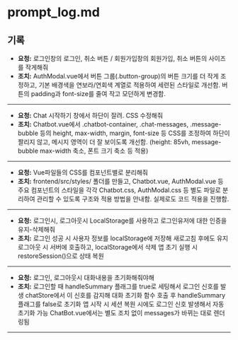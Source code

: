 # prompt_log.md

## 기록

- **요청:**
  로그인창의 로그인, 취소 버튼 / 회원가입창의 회원가입, 취소 버튼의 사이즈를 작게해줘
- **조치:**
  AuthModal.vue에서 버튼 그룹(.button-group)의 버튼 크기를 더 작게 조정하고, 기본 배경색을 연보라/연회색 계열로 적용하여 세련된 스타일로 개선함. 버튼의 padding과 font-size를 줄여 작고 모던하게 변경함.

---

- **요청:**
  Chat 시작하기 창에서 하단이 잘려. CSS 수정해줘
- **조치:**
  Chatbot.vue에서 .chatbot-container, .chat-messages, .message-bubble 등의 height, max-width, margin, font-size 등 CSS를 조정하여 하단이 짤리지 않고, 메시지 영역이 더 잘 보이도록 개선함. (height: 85vh, message-bubble max-width 축소, 폰트 크기 축소 등 적용)

---

- **요청:**
  Vue파일들의 CSS를 컴포넌트별로 분리해줘
- **조치:**
  frontend/src/styles/ 폴더를 만들고, Chatbot.vue, AuthModal.vue 등 주요 컴포넌트의 스타일을 각각 Chatbot.css, AuthModal.css 등 별도 파일로 분리하여 관리할 수 있도록 구조와 적용 방법을 안내함. 실제로도 코드 적용을 진행함.

---


- **요청:**
  로그인시, 로그아웃시 LocalStorage를 사용하고 로그인유저에 대한 인증을 유지-삭제해줘
- **조치:**
  로그인 성공 시 사용자 정보를 localStorage에 저장해 새로고침 후에도 유지
  로그아웃 시 서버에 호출하고, localStorage에서 삭제
  앱 초기 실행 시 restoreSession()으로 상태 복원

---


- **요청:**
  로그인, 로그아웃시 대화내용을 초기화해줘야해
- **조치:**
  로그인할 때 handleSummary 플래그를 true로 세팅해서 로그인 신호를 발생
  chatStore에서 이 신호를 감지해 대화 초기화 함수 호출 후 handleSummary 플래그를 false로 초기화
  앱 시작 시 세션 복원 시에도 로그인 신호 발생해서 자동 초기화 가능
  ChatBot.vue에서는 별도 조치 없이 messages가 바뀌는 대로 렌더링됨

---
